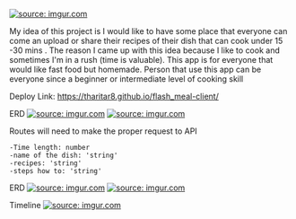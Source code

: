 
<a href="https://imgur.com/vhiligV"><img src="https://i.imgur.com/vhiligV.jpg" title="source: imgur.com" /></a>

My idea of this project is I would like to have some place that everyone can come an upload or share their recipes of their dish that can cook under 15 -30 mins . The reason I came up with this idea because I like to cook and sometimes I'm in a rush (time is valuable). This app is for everyone that would like fast food but homemade.  Person that use this app can be everyone since a beginner or intermediate level of cooking skill  

Deploy Link: https://tharitar8.github.io/flash_meal-client/

ERD
<a href="https://imgur.com/MI1zTNH"><img src="https://i.imgur.com/MI1zTNH.jpg" title="source: imgur.com" /></a>
<a href="https://imgur.com/Jp9NmXn"><img src="https://i.imgur.com/Jp9NmXn.jpg" title="source: imgur.com" /></a>

Routes will need to make the proper request to API

<!-- user_routes
     recipes_routes -->

```
-Time length: number
-name of the dish: 'string'
-recipes: 'string'
-steps how to: 'string' 
```


ERD
<a href="https://imgur.com/MI1zTNH"><img src="https://i.imgur.com/MI1zTNH.jpg" title="source: imgur.com" /></a>
<a href="https://imgur.com/Jp9NmXn"><img src="https://i.imgur.com/Jp9NmXn.jpg" title="source: imgur.com" /></a>


Timeline
<a href="https://imgur.com/TZazUF1"><img src="https://i.imgur.com/TZazUF1.png" title="source: imgur.com" /></a>
